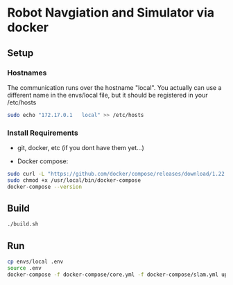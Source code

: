 # Robot Navgiation and Simulator via docker

## Setup


### Hostnames

The communication runs over the hostname "local". You actually can use a different name in the envs/local file, but it should be registered
in your /etc/hosts
```sh
sudo echo "172.17.0.1	local" >> /etc/hosts
```

### Install Requirements

* git, docker, etc (if you dont have them yet...)

* Docker compose:
```sh
sudo curl -L "https://github.com/docker/compose/releases/download/1.22.0/docker-compose-$(uname -s)-$(uname -m)" -o /usr/local/bin/docker-compose
sudo chmod +x /usr/local/bin/docker-compose
docker-compose --version
```



## Build


```sh
./build.sh
```


## Run

```sh
cp envs/local .env
source .env
docker-compose -f docker-compose/core.yml -f docker-compose/slam.yml up
```
